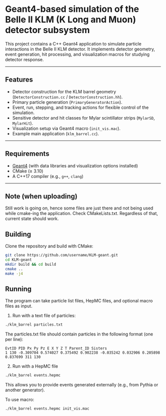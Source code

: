 # Geant4-based simulation of the Belle II KLM (K Long and Muon) detector subsystem

This project contains a C++ Geant4 application to simulate particle interactions in the Belle II KLM detector. It implements detector geometry, event generation, hit processing, and visualization macros for studying detector response.

---

## Features
- Detector construction for the KLM barrel geometry (`DetectorConstruction.cc` / `DetectorConstruction.hh`).  
- Primary particle generation (`PrimaryGeneratorAction`).  
- Event, run, stepping, and tracking actions for flexible control of the simulation.  
- Sensitive detector and hit classes for Mylar scintillator strips (`MylarSD`, `MylarHit`).  
- Visualization setup via Geant4 macro (`init_vis.mac`).  
- Example main application (`klm_barrel.cc`).  

---
## Requirements
- [Geant4](https://geant4.web.cern.ch/) (with data libraries and visualization options installed)  
- CMake (≥ 3.10)  
- A C++17 compiler (e.g., `g++`, `clang`)  

---


## Note (when uploading)
Still work is going on, hence some files are just there and not being used while cmake-ing the application. Check CMakeLists.txt. Regardless of that, current state should work.

## Building
Clone the repository and build with CMake:

```bash
git clone https://github.com/username/KLM-geant.git
cd KLM-geant
mkdir build && cd build
cmake ..
make -j4
```

## Running

The program can take particle list files, HepMC files, and optional macro files as input.

1. Run with a text file of particles:
```bash
./klm_barrel particles.txt
```

The particles.txt file should contain particles in the following format (one per line):
```
EvtID PID Px Py Pz E X Y Z T Parent_ID Sisters
1 130 -0.309704 0.574027 0.375492 0.902238 -0.035242 0.032906 0.205898 0.837699 311 130
```

2. Run with a HepMC file

```bash
./klm_barrel events.hepmc
```

This allows you to provide events generated externally (e.g., from Pythia or another generator).

To use macro:

```bash
./klm_barrel events.hepmc init_vis.mac
```

